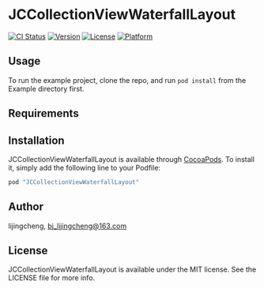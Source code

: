 # JCCollectionViewWaterfallLayout

[![CI Status](http://img.shields.io/travis/lijingcheng/JCCollectionViewWaterfallLayout.svg?style=flat)](https://travis-ci.org/lijingcheng/JCCollectionViewWaterfallLayout)
[![Version](https://img.shields.io/cocoapods/v/JCCollectionViewWaterfallLayout.svg?style=flat)](http://cocoapods.org/pods/JCCollectionViewWaterfallLayout)
[![License](https://img.shields.io/cocoapods/l/JCCollectionViewWaterfallLayout.svg?style=flat)](http://cocoapods.org/pods/JCCollectionViewWaterfallLayout)
[![Platform](https://img.shields.io/cocoapods/p/JCCollectionViewWaterfallLayout.svg?style=flat)](http://cocoapods.org/pods/JCCollectionViewWaterfallLayout)

## Usage

To run the example project, clone the repo, and run `pod install` from the Example directory first.

## Requirements

## Installation

JCCollectionViewWaterfallLayout is available through [CocoaPods](http://cocoapods.org). To install
it, simply add the following line to your Podfile:

```ruby
pod "JCCollectionViewWaterfallLayout"
```

## Author

lijingcheng, bj_lijingcheng@163.com

## License

JCCollectionViewWaterfallLayout is available under the MIT license. See the LICENSE file for more info.
